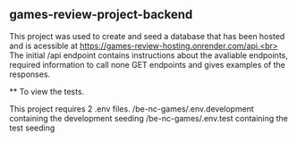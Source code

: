 ## games-review-project-backend

This project was used to create and seed a database that has been hosted and is acessible at https://games-review-hosting.onrender.com/api.<br>
The initial /api endpoint contains instructions about the avaliable endpoints, required information to call none GET endpoints and gives examples of the responses.<br>

** To view the tests. 

This project requires 2 .env files.
/be-nc-games/.env.development containing the development seeding
/be-nc-games/.env.test containing the test seeding
